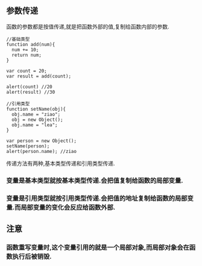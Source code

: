 ## 参数传递
函数的参数都是按值传递,就是把函数外部的值,复制给函数内部的参数.
```
//基础类型
function add(num){
  num += 10;
  return num;
}

var count = 20;
var result = add(count);

alert(count) //20
alert(result) //30

//引用类型
function setName(obj){
  obj.name = "ziao";
  obj = new Object();
  obj.name = "lea";
}

var person = new Object();
setName(person);
alert(person.name); //ziao
```
传递方法有两种,基本类型传递和引用类型传递.
### 变量是基本类型就按基本类型传递.会把值复制给函数的局部变量.
### 变量是引用类型就按引用类型传递.会把值的地址复制给函数的局部变量.而局部变量的变化会反应给函数外部.
## 注意
### 函数重写变量时,这个变量引用的就是一个局部对象,而局部对象会在函数执行后被销毁.
